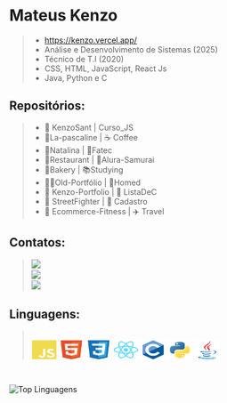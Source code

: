# Mateus Kenzo

>- https://kenzo.vercel.app/
>- Análise e Desenvolvimento de Sistemas (2025) <br>
>- Técnico de T.I (2020) <br>
>- CSS, HTML, JavaScript, React Js <br>
>- Java, Python e C <br>

## Repositórios:
>- :duck: KenzoSant | Curso_JS
>- 🧮La-pascaline | ☕ Coffee
>- 🎅Natalina | :school:Fatec 
>- :sushi:Restaurant | :japanese_goblin:Alura-Samurai
>- :pretzel:Bakery | :books:Studying 
>- :technologist:Old-Portfólio | :house_with_garden:Homed
>- :ocean: Kenzo-Portfolio | :robot: ListaDeC
>- :boxing_glove: StreetFighter | :page_facing_up: Cadastro
>- :green_salad: Ecommerce-Fitness | :airplane: Travel

## Contatos:
> <div><a href="https://www.linkedin.com/in/mateuskenzo" target="_blank"><img src="https://img.shields.io/badge/-LinkedIn-%230077B5?style=for-the-badge&logo=linkedin&logoColor=white"></a> <br>
> <a href = "mailto:mateuskenzo_santos@hotmail.com" ><img src="https://img.shields.io/badge/-Email-%23333?style=for-the-badge&logo=Gmail&logoColor=white" target="_blank"></a> <br> <a href="https://discord.gg/MP6zq7XDgA" target="_blank"><img src="https://img.shields.io/badge/Discord-7289DA?style=for-the-badge&logo=discord&logoColor=white" ></a> 
> </div>

## Linguagens: 
> <div style="display: inline_block"><br>
> <img align="center" alt="Js" height="35" width="45" src="https://raw.githubusercontent.com/devicons/devicon/master/icons/javascript/javascript-plain.svg">
> <img align="center" alt="HTML" height="35" width="45" src="https://raw.githubusercontent.com/devicons/devicon/master/icons/html5/html5-original.svg">
> <img align="center" alt="CSS" height="35" width="45" src="https://raw.githubusercontent.com/devicons/devicon/master/icons/css3/css3-original.svg">
> <img align="center" alt="React" height="35" width="45" src="https://raw.githubusercontent.com/devicons/devicon/master/icons/react/react-original.svg">
> <img align="center" alt="CSS" height="35" width="45" src="https://raw.githubusercontent.com/devicons/devicon/master/icons/c/c-original.svg">
> <img align="center" alt="CSS" height="35" width="45" src="https://raw.githubusercontent.com/devicons/devicon/master/icons/python/python-original.svg">
> <img align="center" alt="CSS" height="35" width="45" src="https://raw.githubusercontent.com/devicons/devicon/master/icons/java/java-original.svg">
> </div>
<br>

![Top Linguagens](https://github-readme-stats.vercel.app/api/top-langs/?username=KenzoSant&layout=compact&langs_count=16&theme=dark)

<!--
**KenzoSant/KenzoSant** is a ✨ _special_ ✨ repository because its `README.md` (this file) appears on your GitHub profile.

Here are some ideas to get you started:

- 🔭 I’m currently working on ...
- 🌱 I’m currently learning ...
- 👯 I’m looking to collaborate on ...
- 🤔 I’m looking for help with ...
- 💬 Ask me about ...
- 📫 How to reach me: ...
- 😄 Pronouns: ...
- ⚡ Fun fact: ...
-->
